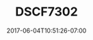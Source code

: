 ---
title: DSCF7302
date: 2017-06-04T10:51:26-07:00
draft: false
location: Oregon Coast
img_url: https://d17enza3bfujl8.cloudfront.net/DSCF7302.jpg
original_fn: ""
tags:
- Oregon coast
- landscapes
- sunsets

---